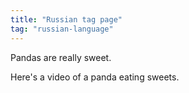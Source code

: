 ```yaml
---
title: "Russian tag page"
tag: "russian-language"
---
```


Pandas are really sweet.

Here's a video of a panda eating sweets.